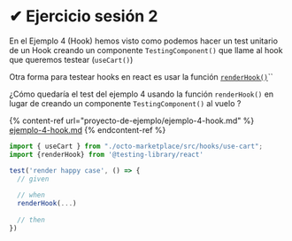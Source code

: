 # ✔ Ejercicio sesión 2

En el Ejemplo 4 (Hook) hemos visto como podemos hacer un test unitario de un Hook creando un componente `TestingComponent()` que llame al hook que queremos testear (`useCart()`)

Otra forma para testear hooks en react es usar la función [`renderHook()`](https://testing-library.com/docs/react-testing-library/api/#renderhook)``

¿Cómo quedaría el test del ejemplo 4 usando la función `renderHook()` en lugar de creando un componente `TestingComponent()` al vuelo ?

{% content-ref url="proyecto-de-ejemplo/ejemplo-4-hook.md" %}
[ejemplo-4-hook.md](proyecto-de-ejemplo/ejemplo-4-hook.md)
{% endcontent-ref %}

```jsx
import { useCart } from "./octo-marketplace/src/hooks/use-cart";
import {renderHook} from '@testing-library/react'

test('render happy case', () => {
  // given
  
  // when
  renderHook(...)
  
  // then
})
```
